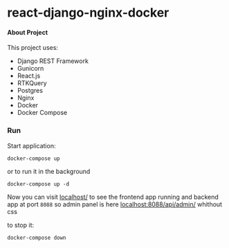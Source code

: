 # react-django-nginx-docker

#### About Project

This project uses:
* Django REST Framework
* Gunicorn
* React.js
* RTKQuery
* Postgres
* Nginx
* Docker
* Docker Compose

### Run

Start application:

```docker-compose up```

or to run it in the background

```docker-compose up -d```

Now you can visit [localhost/](http://localhost/) to see the frontend app running
and backend app at port `8088` so admin panel is here [localhost:8088/api/admin/](http://localhost:8088/api/admin/) whithout css

to stop it:

```docker-compose down```
